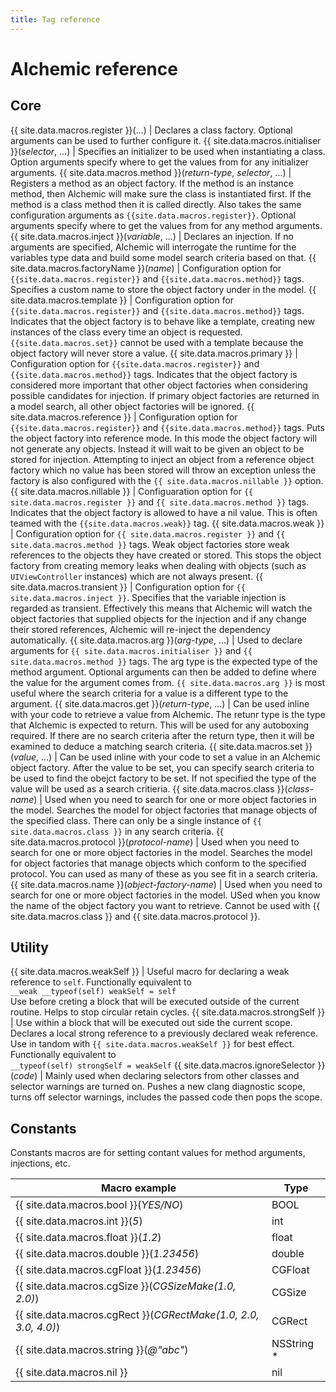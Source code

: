 ```yaml
---
title: Tag reference
---
```


# Alchemic reference

## Core
	
{{ site.data.macros.register }}(...) | Declares a class factory. Optional arguments can be used to further configure it.
{{ site.data.macros.initialiser }}(*selector*, ...) | Specifies an initializer to be used when instantiating a class. Option arguments specify where to get the values from for any initializer arguments. 
{{ site.data.macros.method }}(*return-type*, *selector*, ...) | Registers a method as an object factory. If the method is an instance method, then Alchemic will make sure the class is instantiated first. If the method is a class method then it is called directly. Also takes the same configuration arguments as `{{site.data.macros.register}}`. Optional arguments specify where to get the values from for any method arguments.
{{ site.data.macros.inject }}(*variable*, ...) | Declares an injection. If no arguments are specified, Alchemic will interrogate the runtime for the variables type data and build some model search criteria based on that.
{{ site.data.macros.factoryName }}(*name*) | Configuration option for `{{site.data.macros.register}}` and `{{site.data.macros.method}}` tags. Specifies a custom name to store the object factory under in the model.
{{ site.data.macros.template }} | Configuration option for `{{site.data.macros.register}}` and `{{site.data.macros.method}}` tags. Indicates that the object factory is to behave like a template, creating new instances of the class every time an object is requested. `{{site.data.macros.set}}` cannot be used with a template because the object factory will never store a value.
{{ site.data.macros.primary }} | Configuration option for `{{site.data.macros.register}}` and `{{site.data.macros.method}}` tags. Indicates that the object factory is considered more important that other object factories when considering possible candidates for injection. If primary object factories are returned in a model search, all other object factories will be ignored.
{{ site.data.macros.reference }} | Configuration option for `{{site.data.macros.register}}` and `{{site.data.macros.method}}` tags. Puts the object factory into reference mode. In this mode the object factory will not generate any objects. Instead it will wait to be given an object to be stored for injection. Attempting to inject an object from a reference object factory which no value has been stored will throw an exception unless the factory is also configured with the `{{ site.data.macros.nillable }}` option.
{{ site.data.macros.nillable }} | Configuaration option for `{{ site.data.macros.register }}` and `{{ site.data.macros.method }}` tags. Indicates that the object factory is allowed to have a nil value. This is often teamed with the `{{site.data.macros.weak}}` tag.
{{ site.data.macros.weak }} | Configuration option for `{{ site.data.macros.register }}` and `{{ site.data.macros.method }}` tags. Weak object factories store weak references to the objects they have created or stored.  This stops the object factory from creating memory leaks when dealing with objects (such as `UIViewController` instances) which are not always present. 
{{ site.data.macros.transient }} | Configuration option for  `{{ site.data.macros.inject }}`. Specifies that the variable injection is regarded as transient. Effectively this means that Alchemic will watch the object factories that supplied objects for the injection and if any change their stored references, Alchemic will re-inject the dependency automatically.
{{ site.data.macros.arg }}(*arg-type*, ...) | Used to declare arguments for `{{ site.data.macros.initialiser }}` and `{{ site.data.macros.method }}` tags. The arg type is the expected type of the method argument. Optional arguments can then be added to define where the value for the argument comes from. `{{ site.data.macros.arg }}` is most useful where the search criteria for a value is a different type to the argument.
{{ site.data.macros.get }}(*return-type*, ...) | Can be used inline with your code to retrieve a value from Alchemic. The retunr type is the type that Alchemic is expected to return. This will be used for any autoboxing required. If there are no search criteria after the return type, then it will be examined to deduce a matching search criteria.
{{ site.data.macros.set }}(*value*, ...) | Can be used inline with your code to set a value in an Alchemic object factory. After the value to be set, you can specify search criteria to be used to find the obejct factory to be set. If not specified the type of the value will be used as a search critieria.
{{ site.data.macros.class }}(*class-name*) | Used when you need to search for one or more object factories in the model. Searches the model for object factories that manage objects of the specified class. There can only be a single instance of `{{ site.data.macros.class }}` in any search criteria.
{{ site.data.macros.protocol }}(*protocol-name*) | Used when you need to search for one or more object factories in the model. Searches the model for object factories that manage objects which conform to the specified protocol. You can used as many of these as you see fit in a search criteria.
{{ site.data.macros.name }}(*object-factory-name*) | Used when you need to search for one or more object factories in the model. USed when you know the name of the object factory you want to retrieve. Cannot be used with {{ site.data.macros.class }} and {{ site.data.macros.protocol }}. 

## Utility

{{ site.data.macros.weakSelf }} | Useful macro for declaring a weak reference to `self`. Functionally equivalent to<br />```__weak __typeof(self) weakSelf = self```<br />Use before creting a block that will be executed outside of the current routine. Helps to stop circular retain cycles.
{{ site.data.macros.strongSelf }} | Use within a block that will be executed out side the current scope. Declares a local strong reference to a previously declared weak reference. Use in tandom with `{{ site.data.macros.weakSelf }}` for best effect. Functionally equivalent to<br />```__typeof(self) strongSelf = weakSelf```
{{ site.data.macros.ignoreSelector }}(*code*) | Mainly used when declaring selectors from other classes and selector warnings are turned on. Pushes a new clang diagnostic scope, turns off selector warnings, includes the passed code then pops the scope.  

## Constants

Constants macros are for setting contant values for method arguments, injections, etc.

Macro example | Type
--- | ---
{{ site.data.macros.bool }}(*YES/NO*) | BOOL
{{ site.data.macros.int }}(*5*) | int
{{ site.data.macros.float }}(*1.2*) | float
{{ site.data.macros.double }}(*1.23456*) | double
{{ site.data.macros.cgFloat }}(*1.23456*) | CGFloat
{{ site.data.macros.cgSize }}(*CGSizeMake(1.0, 2.0)*) | CGSize
{{ site.data.macros.cgRect }}(*CGRectMake(1.0, 2.0, 3.0, 4.0)*)  | CGRect
{{ site.data.macros.string }}(*@"abc"*) | NSString *
{{ site.data.macros.nil }} | nil




